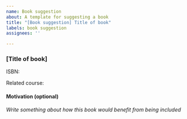 ```yaml
---
name: Book suggestion
about: A template for suggesting a book
title: "[Book suggestion] Title of book"
labels: book suggestion
assignees: ''

---
```


### [Title of book]

ISBN:

Related course:

#### Motivation (optional)
*Write something about how this book would benefit from being included*
